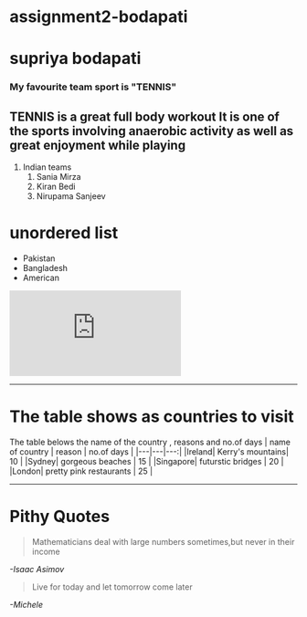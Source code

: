 # assignment2-bodapati
# supriya bodapati
### My favourite team sport is "TENNIS"
TENNIS is a **great full body workout**
It is one of the sports involving anaerobic activity as well as great enjoyment while playing
---
1. Indian teams
    1. Sania Mirza
    2. Kiran Bedi
    3. Nirupama Sanjeev

# unordered list
* Pakistan
* Bangladesh
* American

![links](https://github.com/supriya-s562040/assignment2-bodapati/blob/main/AboutMe.md)

-----
# The table shows as countries to visit
The table belows the name of the country , reasons and no.of days
| name of country | reason | no.of days |
|---|---|---:|
|Ireland| Kerry's  mountains| 10 |
|Sydney| gorgeous beaches | 15 |
|Singapore| futurstic bridges | 20 |
|London| pretty pink restaurants | 25 |

-----
# Pithy Quotes
> Mathematicians deal with large numbers sometimes,but never in their income

*-Isaac Asimov*
> Live for today and let tomorrow come later 

*-Michele*